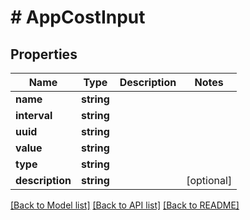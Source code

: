 # # AppCostInput

## Properties

Name | Type | Description | Notes
------------ | ------------- | ------------- | -------------
**name** | **string** |  |
**interval** | **string** |  |
**uuid** | **string** |  |
**value** | **string** |  |
**type** | **string** |  |
**description** | **string** |  | [optional]

[[Back to Model list]](../../README.md#models) [[Back to API list]](../../README.md#endpoints) [[Back to README]](../../README.md)
